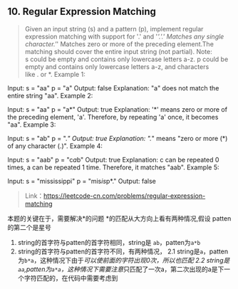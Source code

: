## 10. Regular Expression Matching
>Given an input string (s) and a pattern (p), implement regular expression matching with support for '.' and '*'.'.' Matches any single character.'*' Matches zero or more of the preceding element.The matching should cover the entire input string (not partial).
Note:
s could be empty and contains only lowercase letters a-z.
p could be empty and contains only lowercase letters a-z, and characters like . or *.
Example 1:

Input:
s = "aa"
p = "a"
Output: false
Explanation: "a" does not match the entire string "aa".
Example 2:

Input:
s = "aa"
p = "a*"
Output: true
Explanation: '*' means zero or more of the preceding element, 'a'. Therefore, by repeating 'a' once, it becomes "aa".
Example 3:

Input:
s = "ab"
p = ".*"
Output: true
Explanation: ".*" means "zero or more (*) of any character (.)".
Example 4:

Input:
s = "aab"
p = "c*a*b"
Output: true
Explanation: c can be repeated 0 times, a can be repeated 1 time. Therefore, it matches "aab".
Example 5:

Input:
s = "mississippi"
p = "mis*is*p*."
Output: false

> Link：https://leetcode-cn.com/problems/regular-expression-matching


本题的关键在于，需要解决*的问题
*的匹配从大方向上看有两种情况,假设 patten的第二个是星号
1. string的首字符与patten的首字符相同，string是 `ab`，patten为`a*b` 
2. string的首字符与patten的首字符不同，有两种情况，
   2.1 string是`a`，patten为`b*a`，这种情况下由于*可以使前面的字符出现0次，所以也匹配
   2.2 string是`aa`,patten为`a*a`，这种情况下需要注意*只匹配了一次a，第二次出现的a是下一个字符匹配的，在代码中需要考虑到